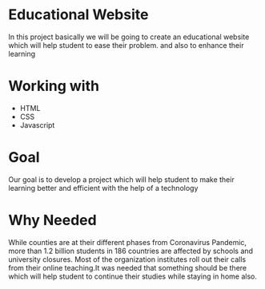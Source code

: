
# Educational Website

In this project basically we will be going to create an educational website which will help student to ease their problem.
and also to enhance their learning

# Working with
- HTML
- CSS
- Javascript

# Goal
Our goal is to develop a project which will help student to make their learning better and efficient with the help of a technology

# Why Needed
While counties are at their different phases from Coronavirus Pandemic, more than 1.2 billion students in 186 countries are affected by schools and university closures. Most of the organization institutes roll out their calls from their online teaching.It was needed that something should be there which will help student to continue their studies while staying in home also.

